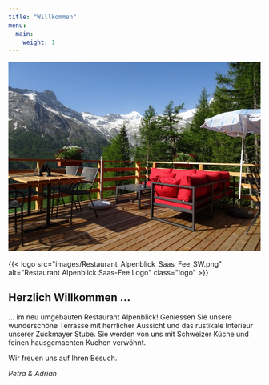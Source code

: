 ```yaml
---
title: "Willkommen"
menu:
  main:
    weight: 1
---
```

![Terrasse](images/Alpenblick_Terrasse_01.jpg "Terrasse")

{{< logo src="images/Restaurant_Alpenblick_Saas_Fee_SW.png" alt="Restaurant Alpenblick Saas-Fee Logo" class="logo" >}}

## Herzlich Willkommen ...

... im neu umgebauten Restaurant Alpenblick! Geniessen Sie unsere wunderschöne Terrasse mit herrlicher Aussicht und das rustikale Interieur unserer Zuckmayer Stube. Sie werden von uns mit Schweizer Küche und feinen hausgemachten Kuchen verwöhnt. 

Wir freuen uns auf Ihren Besuch.

_Petra & Adrian_